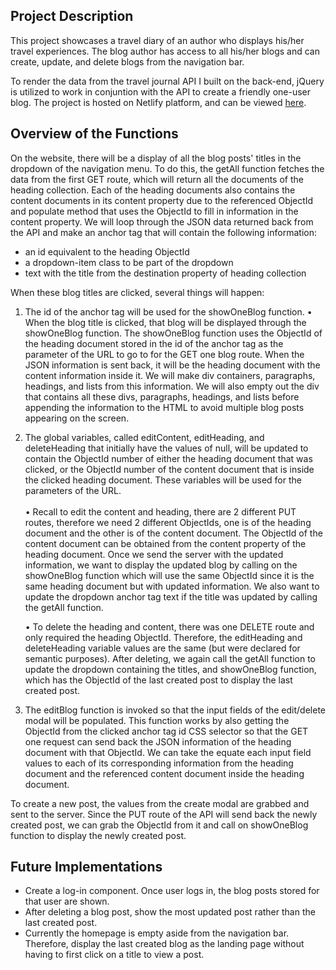 ## Project Description

This project showcases a travel diary of an author who displays his/her travel experiences. The blog author has access to all his/her blogs and can create, update, and delete blogs from the navigation bar. 

To render the data from the travel journal API I built on the back-end, jQuery is utilized to work in conjuntion with the API to create a friendly one-user blog. The project is hosted on Netlify platform, and can be viewed [here](https://klee-ga-project02.netlify.app/).

## Overview of the Functions
On the website, there will be a display of all the blog posts' titles in the dropdown of the navigation menu. To do this, the getAll function fetches the data from the first GET route, which will return all the documents of the heading collection. Each of the heading documents also contains the content documents in its content property due to the referenced ObjectId and populate method that uses the ObjectId to fill in information in the content property. We will loop through the JSON data returned back from the API and make an anchor tag that will contain the following information: 
- an id equivalent to the heading ObjectId
- a dropdown-item class to be part of the dropdown
- text with the title from the destination property of heading collection

When these blog titles are clicked, several things will happen:

1. The id of the anchor tag will be used for the showOneBlog function. 
    • When the blog title is clicked, that blog will be displayed through the showOneBlog function. The showOneBlog function uses the ObjectId of the heading document stored in the id of the anchor tag as the parameter of the URL to go to for the GET one blog route. When the JSON information is sent back, it will be the heading document with the content information inside it. We will make div containers, paragraphs, headings, and lists from this information. We will also empty out the div that contains all these divs, paragraphs, headings, and lists before appending the information to the HTML to avoid multiple blog posts appearing on the screen. 

2. The global variables, called editContent, editHeading, and deleteHeading that initially have the values of null, will be updated to contain the ObjectId number of either the heading document that was clicked, or the ObjectId number of the content document that is inside the clicked heading document. These variables will be used for the parameters of the URL. <br><br>
    • Recall to edit the content and heading, there are 2 different PUT routes, therefore we need 2 different ObjectIds, one is of the heading document and the other is of the content document. The ObjectId of the content document can be obtained from the content property of the heading document. Once we send the server with the updated information, we want to display the updated blog by calling on the showOneBlog function which will use the same ObjectId since it is the same heading document but with updated information. We also want to update the dropdown anchor tag text if the title was updated by calling the getAll function. 

    • To delete the heading and content, there was one DELETE route and only required the heading ObjectId. Therefore, the editHeading and deleteHeading variable values are the same (but were declared for semantic purposes). After deleting, we again call the getAll function to update the dropdown containing the titles, and showOneBlog function, which has the ObjectId of the last created post to display the last created post.

3. The editBlog function is invoked so that the input fields of the edit/delete modal will be populated. This function works by also getting the ObjectId from the clicked anchor tag id CSS selector so that the GET one request can send back the JSON information of the heading document with that ObjectId. We can take the equate each input field values to each of its corresponding information from the heading document and the referenced content document inside the heading document. 

To create a new post, the values from the create modal are grabbed and sent to the server. Since the PUT route of the API will send back the newly created post, we can grab the ObjectId from it and call on showOneBlog function to display the newly created post.

## Future Implementations
- Create a log-in component. Once user logs in, the blog posts stored for that user are shown.
- After deleting a blog post, show the most updated post rather than the last created post.
- Currently the homepage is empty aside from the navigation bar. Therefore, display the last created blog as the landing page without having to first click on a title to view a post. 

